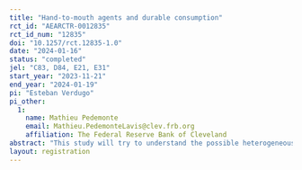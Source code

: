 ```yaml
---
title: "Hand-to-mouth agents and durable consumption"
rct_id: "AEARCTR-0012835"
rct_id_num: "12835"
doi: "10.1257/rct.12835-1.0"
date: "2024-01-16"
status: "completed"
jel: "C83, D84, E21, E31"
start_year: "2023-11-21"
end_year: "2024-01-19"
pi: "Esteban Verdugo"
pi_other:
  1:
    name: Mathieu Pedemonte
    email: Mathieu.PedemonteLavis@clev.frb.org
    affiliation: The Federal Reserve Bank of Cleveland
abstract: "This study will try to understand the possible heterogeneous consumption response of "hand-to-mouth" and non-"hand-to-mouth"  agents to publicly available information on actual inflation and inflation expectations. Using a repeated cross-sectional U.S. representative survey, we plan to get information on respondents that allows us to study their "hand-to-mouth" condition. Moreover, we plan to implement different information treatments to randomly selected subsets of each category of respondents and affect their inflation expectations about different varieties of goods corresponding to services, non-durable, semi-durable, and durable products. The differential effects of these information treatments will allow us to identify exogenous variations in the perceived inflation level of households. With hypothetical follow-up questions, we will obtain information regarding the spending plan for the different consumption categories and characterize the extent to which different expectations imply differences in the spending decision on the various goods categories."
layout: registration
---
```


